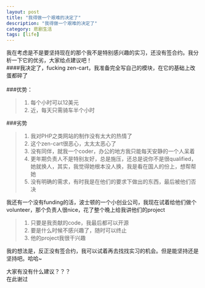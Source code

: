 ```yaml
---
layout: post
title: "我得做一个艰难的决定了"
description: "我得做一个艰难的决定了"
category: 悲剧生活
tags: [life]
---
```


我在考虑是不是要坚持现在的那个我不是特别感兴趣的实习，还没有签合约。我分析一下它的优劣，大家给点建议吧！    
####我决定了，fucking zen-cart，我准备完全写自己的模块，在它的基础上改蛋都碎了    
<br/>
###优势：
>1. 每个小时可以12美元    
>2. 近，每天只需骑车半个小时   

###劣势
>1. 我对PHP之类网站的制作没有太大的热情了     
>2. 这个zen-cart很恶心，太太太恶心了       
>3. 没有同伴，就我一个coder，办公的地方我只能每天安静的一个人呆着
>4. 更年期负责人不是特别友好，总是施压，还总是说你不是很qualified，她就换人，其实，我觉得她根本没人换，我是看在国人的份上，想帮帮她      
>5. 没有明确的需求，有时我是在他们的要求下做出的东西，最后被他们否决

我还有一个没有funding的活，波士顿的一个小创业公司，我现在试着给他们做个volunteer，那个负责人很nice，花了整个晚上给我讲他们的project
>1. 只要是我贡献的code，我最后都可以开源    
>2. 要是什么时候不感兴趣了，随时可以终止   
>3. 他的project我很干兴趣

我的想法是，反正没有签合约，我可以试着再去找找实习的机会。但是能坚持还是坚持吧。哈哈~

大家有没有什么建议？？？    
在此谢过
